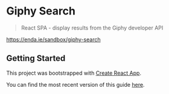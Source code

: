# Giphy Search

> React SPA - display results from the Giphy developer API

https://enda.ie/sandbox/giphy-search

## Getting Started

This project was bootstrapped with [Create React App](https://github.com/facebook/create-react-app).

You can find the most recent version of this guide [here](https://github.com/facebook/create-react-app/blob/master/packages/react-scripts/template/README.md).
